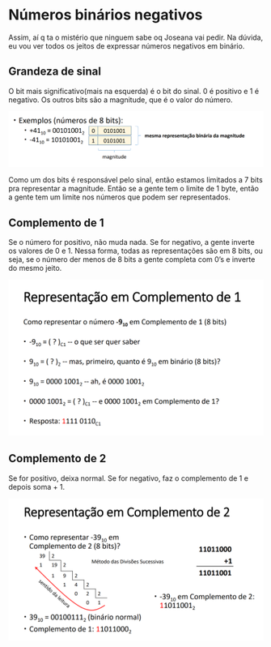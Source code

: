 # Números binários negativos

Assim, aí q ta o mistério que ninguem sabe oq Joseana vai pedir. Na dúvida, eu vou ver todos os jeitos de expressar números negativos em binário.

## Grandeza de sinal

O bit mais significativo(mais na esquerda) é o bit do sinal. 0 é positivo e 1 é negativo. Os outros bits são a magnitude, que é o valor do número.

![Untitled](Untitled%206.png)

Como um dos bits é responsável pelo sinal, então estamos limitados a 7 bits pra representar a magnitude. Então se a gente tem o limite de 1 byte, então a gente tem um limite nos números que podem ser representados.

## Complemento de 1

Se o número for positivo, não muda nada. Se for negativo, a gente inverte os valores de 0 e 1. Nessa forma, todas as representações são em 8 bits, ou seja, se o número der menos de 8 bits a gente completa com 0’s e inverte do mesmo jeito.

![Untitled](Untitled%207.png)

## Complemento de 2

Se for positivo, deixa normal. Se for negativo, faz o complemento de 1 e depois soma + 1.

![Untitled](Untitled%208.png)
